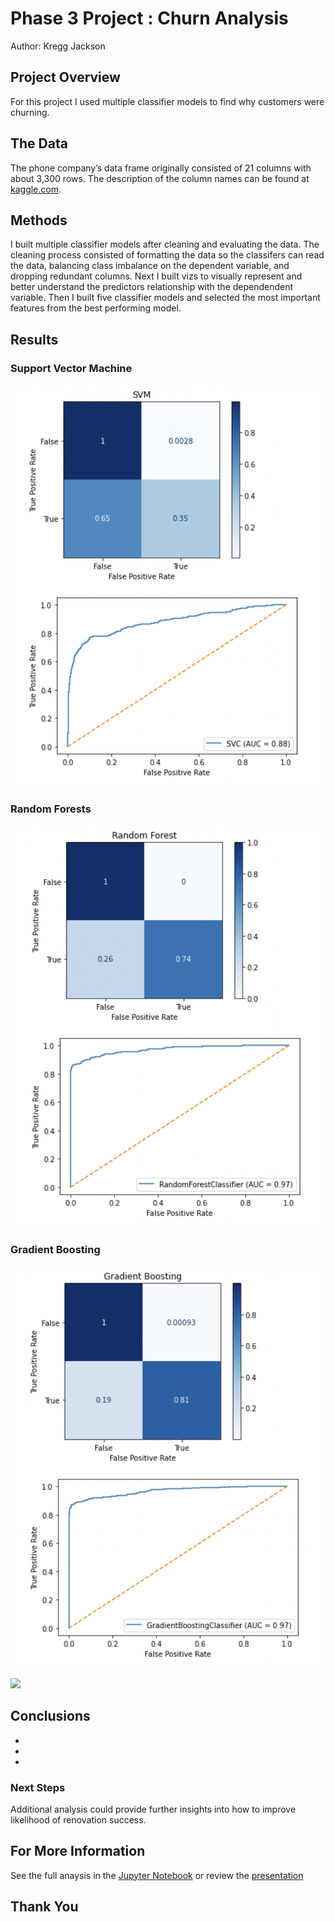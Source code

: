 # Phase 3 Project : Churn Analysis

Author: Kregg Jackson

## Project Overview

For this project I used multiple classifier models to find why customers were churning.


## The Data

The phone company’s data frame originally consisted of 21 columns with about 3,300 rows. The description of the column names can be found at [kaggle.com](https://www.kaggle.com/datasets/becksddf/churn-in-telecoms-dataset?datasetId=2667&sortBy=voteCount).

## Methods

I built multiple classifier models after cleaning and evaluating the data. The cleaning process consisted of formatting the data so the classifers can read the data, balancing class imbalance on the dependent variable, and dropping redundant columns. Next I built vizs to visually represent and better understand the predictors relationship with the dependendent variable. Then I built five classifier models and selected the most important features from the best performing model. 

## Results

### Support Vector Machine

![](images/svm.png)

### Random Forests

![](images/rf.png)

### Gradient Boosting

![](images/gb.png)

![](feat_importance.png)

## Conclusions

*
*
*

### Next Steps

Additional analysis could provide further insights into how to improve likelihood of renovation success.



## For More Information
See the full anaysis in the [Jupyter Notebook](link) or review the [presentation](link)

## Thank You
